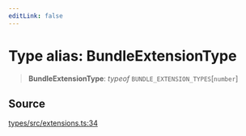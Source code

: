 ```yaml
---
editLink: false
---
```


# Type alias: BundleExtensionType

> **BundleExtensionType**: _typeof_ `BUNDLE_EXTENSION_TYPES`[`number`]

## Source

[types/src/extensions.ts:34](https://github.com/directus/directus/blob/7789a6c53/packages/types/src/extensions.ts#L34)
